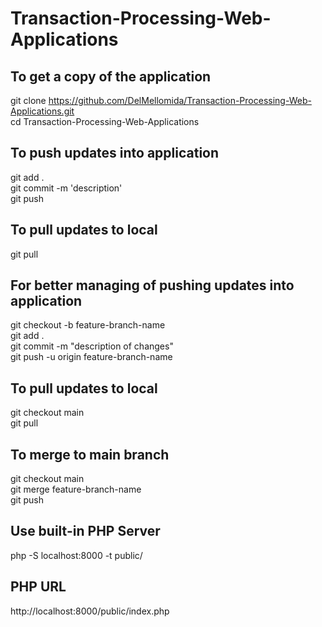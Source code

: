 # Transaction-Processing-Web-Applications

## To get a copy of the application  
git clone https://github.com/DelMellomida/Transaction-Processing-Web-Applications.git  
cd Transaction-Processing-Web-Applications

## To push updates into application  
git add .  
git commit -m 'description'  
git push

## To pull updates to local  
git pull

## For better managing of pushing updates into application  
git checkout -b feature-branch-name  
git add .  
git commit -m "description of changes"  
git push -u origin feature-branch-name  

## To pull updates to local  
git checkout main  
git pull

## To merge to main branch  
git checkout main  
git merge feature-branch-name  
git push

## Use built-in PHP Server
php -S localhost:8000 -t  public/

## PHP URL
http://localhost:8000/public/index.php

